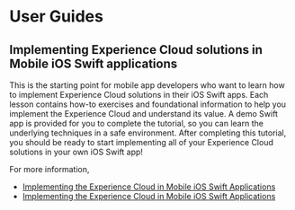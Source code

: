# User Guides

## Implementing Experience Cloud solutions in Mobile iOS Swift applications

This is the starting point for mobile app developers who want to learn how to implement Experience Cloud solutions in their iOS Swift apps. Each lesson contains how-to exercises and foundational information to help you implement the Experience Cloud and understand its value. A demo Swift app is provided for you to complete the tutorial, so you can learn the underlying techniques in a safe environment. After completing this tutorial, you should be ready to start implementing all of your Experience Cloud solutions in your own iOS Swift app!

For more information, 
* [Implementing the Experience Cloud in Mobile iOS Swift Applications](https://docs.adobe.com/content/help/en/experience-cloud/implementing-in-mobile-ios-swift-apps-with-launch/index.html)
* [Implementing the Experience Cloud in Mobile iOS Swift Applications](https://docs.adobe.com/content/help/en/experience-cloud/implementing-in-mobile-android-apps-with-launch/index.html)
